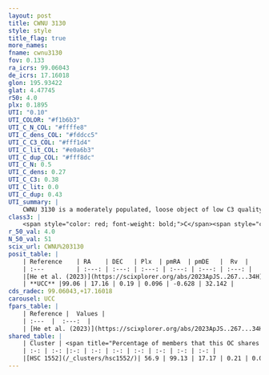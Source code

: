 ```yaml
---
layout: post
title: CWNU 3130
style: style
title_flag: true
more_names: 
fname: cwnu3130
fov: 0.133
ra_icrs: 99.06043
de_icrs: 17.16018
glon: 195.93422
glat: 4.47745
r50: 4.0
plx: 0.1895
UTI: "0.10"
UTI_COLOR: "#f1b6b3"
UTI_C_N_COL: "#ffffe8"
UTI_C_dens_COL: "#fddcc5"
UTI_C_C3_COL: "#fff1d4"
UTI_C_lit_COL: "#e0a6b3"
UTI_C_dup_COL: "#fff8dc"
UTI_C_N: 0.5
UTI_C_dens: 0.27
UTI_C_C3: 0.38
UTI_C_lit: 0.0
UTI_C_dup: 0.43
UTI_summary: |
    CWNU 3130 is a moderately populated, loose object of low C3 quality. It was recently reported in the literature.<br><br><span style="color: #99180f; font-weight: bold;">Warning: </span>This is possibly a duplicated object, which shares a significant percentage of members with at least one previously reported entry.
class3: |
    <span style="color: red; font-weight: bold;">C</span><span style="color: #FFC300; font-weight: bold;">B</span>
r_50_val: 4.0
N_50_val: 51
scix_url: CWNU%203130
posit_table: |
    | Reference    | RA    | DEC   | Plx  | pmRA  | pmDE   |  Rv  |
    | :---         | :---: | :---: | :---: | :---: | :---: | :---: |
    |[He et al. (2023)](https://scixplorer.org/abs/2023ApJS..267...34H) | 99.08 | 17.16 | 0.178 | 0.117 | -0.628 | 32.14 |
    | **UCC** |99.06 | 17.16 | 0.19 | 0.096 | -0.628 | 32.142 | 
cds_radec: 99.06043,+17.16018
carousel: UCC
fpars_table: |
    | Reference |  Values |
    | :---  |  :---:  |
    | [He et al. (2023)](https://scixplorer.org/abs/2023ApJS..267...34H) | `A0=1.4, m-M=12.9, logA=8.4` |
shared_table: |
    | Cluster | <span title="Percentage of members that this OC shares with the ones listed">%</span>   | RA   | DEC   | Plx   | pmRA  | pmDE  | Rv | UTI |
    | :-: | :-: |:-: | :-: | :-: | :-: | :-: | :-: | :-: |
    |[HSC 1552](/_clusters/hsc1552/)| 56.9 | 99.13 | 17.17 | 0.21 | 0.05 | -0.55 | 32.14 |0.3 |
---
```

